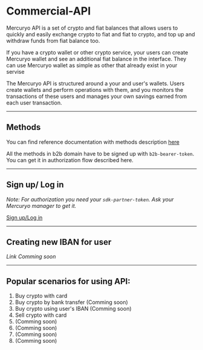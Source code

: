 # Commercial-API

Mercuryo API is a set of crypto and fiat balances that allows users to quickly and easily exchange crypto to fiat and fiat to crypto, and top up and withdraw funds from fiat balance too.

If you have a crypto wallet or other crypto service, your users can create Mercuryo wallet and see an additional fiat balance in the interface. They can use Mercuryo wallet as simple as other that already exist in your servise

The Mercuryo API is structured around a your and user's wallets. Users create wallets and perform operations with them, and you monitors the transactions of these users and manages your own savings earned from each user transaction.

***

## Methods

You can find reference documentation with methods description [here](https://u3-1-api.mrcr.io/v1.6/comm-docs/index.html)

All the methods in b2b domain have to be signed up with `b2b-bearer-token`. You can get it in authorization flow described here.

***

## Sign up/ Log in

*Note: For authorization you need your `sdk-partner-token`. Ask your Mercuryo manager to get it.*

[Sign up/Log in](https://github.com/mercuryoio/Commercial-API/blob/master/Login/README.md)


***


## Creating new IBAN for user

*Link Comming soon*

***

## Popular scenarios for using API:

1. Buy crypto with card
2. Buy crypto by bank transfer (Comming soon)
3. Buy crypto using user's IBAN (Comming soon)
4. Sell crypto with card
5. (Comming soon)
6. (Comming soon)
7. (Comming soon)
8. (Comming soon)
